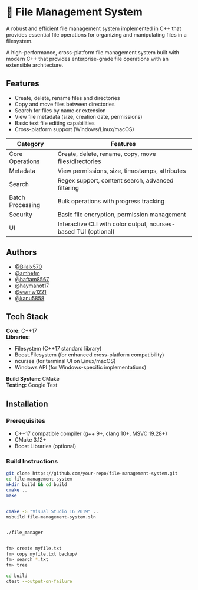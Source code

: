 # 📂  File Management System

A robust and efficient file management system implemented in C++ that provides essential file operations for organizing and manipulating files in a filesystem.

A high-performance, cross-platform file management system built with modern C++ that provides enterprise-grade file operations with an extensible architecture.


## Features

- Create, delete, rename files and directories
- Copy and move files between directories
- Search for files by name or extension
- View file metadata (size, creation date, permissions)
- Basic text file editing capabilities
- Cross-platform support (Windows/Linux/macOS)


| Category        | Features                                                                 |
|-----------------|--------------------------------------------------------------------------|
| Core Operations | Create, delete, rename, copy, move files/directories                     |
| Metadata        | View permissions, size, timestamps, attributes                          |
| Search          | Regex support, content search, advanced filtering                       |
| Batch Processing| Bulk operations with progress tracking                                   |
| Security        | Basic file encryption, permission management                            |
| UI             | Interactive CLI with color output, ncurses-based TUI (optional)          |


## Authors


- [@Bilalx570](https://github.com/Bilalx570)
- [@amhefm](https://github.com/amhefm)
- [@haftam8567](https://github.com/haftam8567)
- [@haymanot17](https://github.com/haymanot17)
- [@ewmw1221](https://github.com/ewmw1221)
- [@kanu5858](https://github.com/kanu5858)


## Tech Stack


**Core:** C++17  
**Libraries:** 
- Filesystem (C++17 standard library)
- Boost.Filesystem (for enhanced cross-platform compatibility)
- ncurses (for terminal UI on Linux/macOS)
- Windows API (for Windows-specific implementations)



**Build System:** CMake  
**Testing:** Google Test  


## Installation


### Prerequisites
- C++17 compatible compiler (g++ 9+, clang 10+, MSVC 19.28+)
- CMake 3.12+
- Boost Libraries (optional)


### Build Instructions
```bash
git clone https://github.com/your-repo/file-management-system.git
cd file-management-system
mkdir build && cd build
cmake ..
make


cmake -G "Visual Studio 16 2019" ..
msbuild file-management-system.sln


./file_manager


fm> create myfile.txt
fm> copy myfile.txt backup/
fm> search *.txt
fm> tree

cd build
ctest --output-on-failure